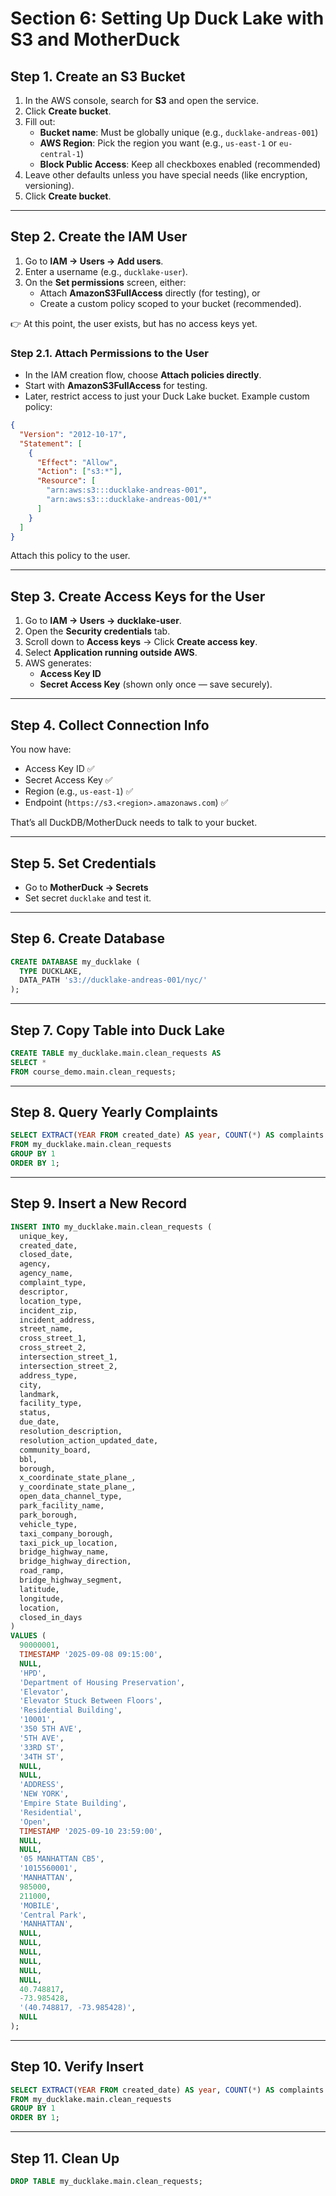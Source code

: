 # Section 6: Setting Up Duck Lake with S3 and MotherDuck

## Step 1. Create an S3 Bucket
1. In the AWS console, search for **S3** and open the service.  
2. Click **Create bucket**.  
3. Fill out:  
   - **Bucket name**: Must be globally unique (e.g., `ducklake-andreas-001`)  
   - **AWS Region**: Pick the region you want (e.g., `us-east-1` or `eu-central-1`)  
   - **Block Public Access**: Keep all checkboxes enabled (recommended)  
4. Leave other defaults unless you have special needs (like encryption, versioning).  
5. Click **Create bucket**.  

---

## Step 2. Create the IAM User
1. Go to **IAM → Users → Add users**.  
2. Enter a username (e.g., `ducklake-user`).  
3. On the **Set permissions** screen, either:  
   - Attach **AmazonS3FullAccess** directly (for testing), or  
   - Create a custom policy scoped to your bucket (recommended).  

👉 At this point, the user exists, but has no access keys yet.  

### Step 2.1. Attach Permissions to the User
- In the IAM creation flow, choose **Attach policies directly**.  
- Start with **AmazonS3FullAccess** for testing.  
- Later, restrict access to just your Duck Lake bucket. Example custom policy:  

```json
{
  "Version": "2012-10-17",
  "Statement": [
    {
      "Effect": "Allow",
      "Action": ["s3:*"],
      "Resource": [
        "arn:aws:s3:::ducklake-andreas-001",
        "arn:aws:s3:::ducklake-andreas-001/*"
      ]
    }
  ]
}
```

Attach this policy to the user.  

---

## Step 3. Create Access Keys for the User
1. Go to **IAM → Users → ducklake-user**.  
2. Open the **Security credentials** tab.  
3. Scroll down to **Access keys** → Click **Create access key**.  
4. Select **Application running outside AWS**.  
5. AWS generates:  
   - **Access Key ID**  
   - **Secret Access Key** (shown only once — save securely).  

---

## Step 4. Collect Connection Info
You now have:  
- Access Key ID ✅  
- Secret Access Key ✅  
- Region (e.g., `us-east-1`) ✅  
- Endpoint (`https://s3.<region>.amazonaws.com`) ✅  

That’s all DuckDB/MotherDuck needs to talk to your bucket.  

---

## Step 5. Set Credentials
- Go to **MotherDuck → Secrets**  
- Set secret `ducklake` and test it.  

---

## Step 6. Create Database
```sql
CREATE DATABASE my_ducklake (
  TYPE DUCKLAKE,
  DATA_PATH 's3://ducklake-andreas-001/nyc/'
);
```

---

## Step 7. Copy Table into Duck Lake
```sql
CREATE TABLE my_ducklake.main.clean_requests AS
SELECT *
FROM course_demo.main.clean_requests;
```

---

## Step 8. Query Yearly Complaints
```sql
SELECT EXTRACT(YEAR FROM created_date) AS year, COUNT(*) AS complaints
FROM my_ducklake.main.clean_requests
GROUP BY 1
ORDER BY 1;
```

---

## Step 9. Insert a New Record
```sql
INSERT INTO my_ducklake.main.clean_requests (
  unique_key,
  created_date,
  closed_date,
  agency,
  agency_name,
  complaint_type,
  descriptor,
  location_type,
  incident_zip,
  incident_address,
  street_name,
  cross_street_1,
  cross_street_2,
  intersection_street_1,
  intersection_street_2,
  address_type,
  city,
  landmark,
  facility_type,
  status,
  due_date,
  resolution_description,
  resolution_action_updated_date,
  community_board,
  bbl,
  borough,
  x_coordinate_state_plane_,
  y_coordinate_state_plane_,
  open_data_channel_type,
  park_facility_name,
  park_borough,
  vehicle_type,
  taxi_company_borough,
  taxi_pick_up_location,
  bridge_highway_name,
  bridge_highway_direction,
  road_ramp,
  bridge_highway_segment,
  latitude,
  longitude,
  location,
  closed_in_days
)
VALUES (
  90000001,
  TIMESTAMP '2025-09-08 09:15:00',
  NULL,
  'HPD',
  'Department of Housing Preservation',
  'Elevator',
  'Elevator Stuck Between Floors',
  'Residential Building',
  '10001',
  '350 5TH AVE',
  '5TH AVE',
  '33RD ST',
  '34TH ST',
  NULL,
  NULL,
  'ADDRESS',
  'NEW YORK',
  'Empire State Building',
  'Residential',
  'Open',
  TIMESTAMP '2025-09-10 23:59:00',
  NULL,
  NULL,
  '05 MANHATTAN CB5',
  '1015560001',
  'MANHATTAN',
  985000,
  211000,
  'MOBILE',
  'Central Park',
  'MANHATTAN',
  NULL,
  NULL,
  NULL,
  NULL,
  NULL,
  NULL,
  40.748817,
  -73.985428,
  '(40.748817, -73.985428)',
  NULL
);
```

---

## Step 10. Verify Insert
```sql
SELECT EXTRACT(YEAR FROM created_date) AS year, COUNT(*) AS complaints
FROM my_ducklake.main.clean_requests
GROUP BY 1
ORDER BY 1;
```

---

## Step 11. Clean Up
```sql
DROP TABLE my_ducklake.main.clean_requests;
```
